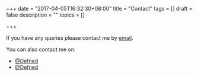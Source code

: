 +++
date = "2017-04-05T16:32:30+08:00"
title = "Contact"
tags = []
draft = false
description = ""
topics = []

+++

If you have any queries please contact me by <a href="mailto:zxcasd555888@gmail.com">email</a>.

You can also contact me on:

<ul class="fa-ul">
  <li>
    <a href="http://weibo.com/u/2061371847" target="_blank"><i class="fa fa-weibo fa-lg"></i>@Defned</a>
  </li>
  <li>
    <a href="https://github.com/Fengxq2014" target="_blank"><i class="fa fa-github-square fa-lg"></i>@Defned</a>
  </li>
</ul>